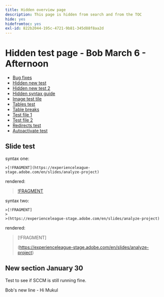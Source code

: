 ```yaml
---
title: Hidden overview page
description: This page is hidden from search and from the TOC
hide: yes
hidefromtoc: yes
exl-id: 822b2044-195c-4721-9b81-345d88f8aa2d
---
```

# Hidden test page - Bob March 6 - Afternoon

+ [Bug fixes](hidden/bug-fixes.md)
+ [Hidden new test](hidden-new-test.md)
+ [Hidden new test 2](hidden-new-test-2.md)
+ [Hidden syntax guide](hidden/syntax-style-guide.md)
+ [Image test tile](hidden/test-page.md)
+ [Tables test](hidden/tables.md)
+ [Table breaks](hidden/table-breaks.md)
+ [Test file 1](hidden/note-test.md)
+ [Test file 2](hidden-test.md)
+ [Redirects test](hidden/test-redirection.md)
+ [Autoactivate test](hidden/autoactivate.md)

## Slide test

syntax one:

```
>[!FRAGMENT](https://experienceleague-stage.adobe.com/en/slides/analyze-project)
```

rendered:

>[!FRAGMENT](https://experienceleague-stage.adobe.com/en/slides/analyze-project)


syntax two:

```
>[!FRAGMENT]
>
>(https://experienceleague-stage.adobe.com/en/slides/analyze-project)
```

rendered:

>[!FRAGMENT]
>
>(https://experienceleague-stage.adobe.com/en/slides/analyze-project)


## New section January 30

Test to see if SCCM is still running fine. 

Bob's new line - Hi Mukul
